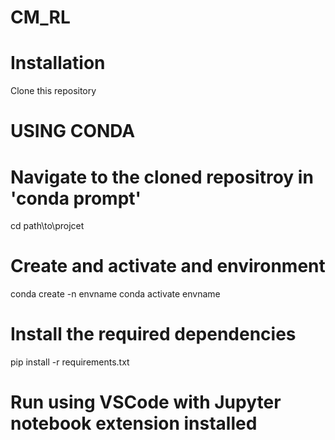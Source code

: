 # CM_RL
# Installation
Clone this repository
# USING CONDA
# Navigate to the cloned repositroy in 'conda prompt'
cd path\to\projcet
# Create and activate and environment
conda create -n envname
conda activate envname
# Install the required dependencies
pip install -r requirements.txt
# Run using VSCode with Jupyter notebook extension installed 
